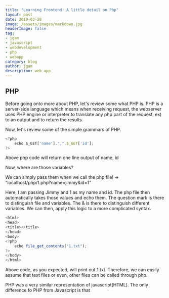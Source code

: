 ```yaml
---
title: "Learning Frontend: A little detail on Php"
layout: post
date: 2019-03-28
image: /assets/images/markdown.jpg
headerImage: false
tag:
- jgam
- javascript
- webdevelopment
- php
- webapp
category: blog
author: jgam
description: web app
---
```


## PHP

Before going onto more about PHP, let's review some what PHP is. PHP is a server-side language which means when receiving request, the webserver uses PHP engine or interpreter to translate any php part of the request, ex) <? php ?> to an output and to return the results.

Now, let's review some of the simple grammars of PHP.

```javascript
<?php
    echo $_GET['name'].",".$_GET['id'];
?>
```

Above php code will return one line output of name, id

Now, where are those variables?

We can simply pass them when we call the php file! -> "localhost/php/1.php?name=jimmy&id=1"

Here, I am passing Jimmy and 1 as my name and id. The php file then automatically takes those values and echo them. The question mark is there to distinguish file and variables. The & is there to distinguish different variables. We can then, apply this logic to a more complicated syntax.

```javascript
<html>
<head>
<title></title>
</head>
<body>
<?php
    echo file_get_contents("1.txt");
?>
</body>
</html>
```

Above code, as you expected, will print out 1.txt. Therefore, we can easily assume that text files or even, other files can be called through php.

PHP was a very similar representation of javascript(HTML). The only difference fo PHP from Javascript is that 